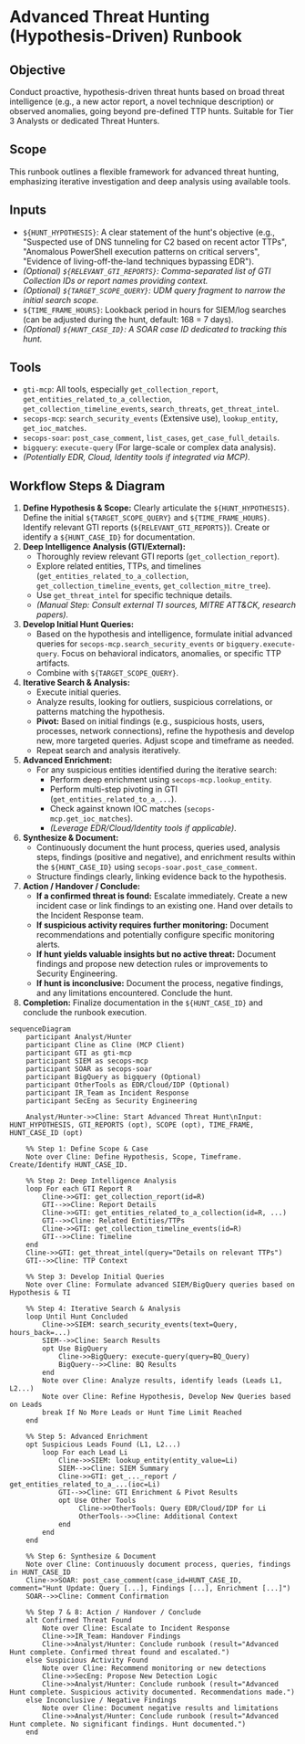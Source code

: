 # Advanced Threat Hunting (Hypothesis-Driven) Runbook

## Objective

Conduct proactive, hypothesis-driven threat hunts based on broad threat intelligence (e.g., a new actor report, a novel technique description) or observed anomalies, going beyond pre-defined TTP hunts. Suitable for Tier 3 Analysts or dedicated Threat Hunters.

## Scope

This runbook outlines a flexible framework for advanced threat hunting, emphasizing iterative investigation and deep analysis using available tools.

## Inputs

*   `${HUNT_HYPOTHESIS}`: A clear statement of the hunt's objective (e.g., "Suspected use of DNS tunneling for C2 based on recent actor TTPs", "Anomalous PowerShell execution patterns on critical servers", "Evidence of living-off-the-land techniques bypassing EDR").
*   *(Optional) `${RELEVANT_GTI_REPORTS}`: Comma-separated list of GTI Collection IDs or report names providing context.*
*   *(Optional) `${TARGET_SCOPE_QUERY}`: UDM query fragment to narrow the initial search scope.*
*   `${TIME_FRAME_HOURS}`: Lookback period in hours for SIEM/log searches (can be adjusted during the hunt, default: 168 = 7 days).
*   *(Optional) `${HUNT_CASE_ID}`: A SOAR case ID dedicated to tracking this hunt.*

## Tools

*   `gti-mcp`: All tools, especially `get_collection_report`, `get_entities_related_to_a_collection`, `get_collection_timeline_events`, `search_threats`, `get_threat_intel`.
*   `secops-mcp`: `search_security_events` (Extensive use), `lookup_entity`, `get_ioc_matches`.
*   `secops-soar`: `post_case_comment`, `list_cases`, `get_case_full_details`.
*   `bigquery`: `execute-query` (For large-scale or complex data analysis).
*   *(Potentially EDR, Cloud, Identity tools if integrated via MCP)*.

## Workflow Steps & Diagram

1.  **Define Hypothesis & Scope:** Clearly articulate the `${HUNT_HYPOTHESIS}`. Define the initial `${TARGET_SCOPE_QUERY}` and `${TIME_FRAME_HOURS}`. Identify relevant GTI reports (`${RELEVANT_GTI_REPORTS}`). Create or identify a `${HUNT_CASE_ID}` for documentation.
2.  **Deep Intelligence Analysis (GTI/External):**
    *   Thoroughly review relevant GTI reports (`get_collection_report`).
    *   Explore related entities, TTPs, and timelines (`get_entities_related_to_a_collection`, `get_collection_timeline_events`, `get_collection_mitre_tree`).
    *   Use `get_threat_intel` for specific technique details.
    *   *(Manual Step: Consult external TI sources, MITRE ATT&CK, research papers).*
3.  **Develop Initial Hunt Queries:**
    *   Based on the hypothesis and intelligence, formulate initial advanced queries for `secops-mcp.search_security_events` or `bigquery.execute-query`. Focus on behavioral indicators, anomalies, or specific TTP artifacts.
    *   Combine with `${TARGET_SCOPE_QUERY}`.
4.  **Iterative Search & Analysis:**
    *   Execute initial queries.
    *   Analyze results, looking for outliers, suspicious correlations, or patterns matching the hypothesis.
    *   **Pivot:** Based on initial findings (e.g., suspicious hosts, users, processes, network connections), refine the hypothesis and develop new, more targeted queries. Adjust scope and timeframe as needed.
    *   Repeat search and analysis iteratively.
5.  **Advanced Enrichment:**
    *   For any suspicious entities identified during the iterative search:
        *   Perform deep enrichment using `secops-mcp.lookup_entity`.
        *   Perform multi-step pivoting in GTI (`get_entities_related_to_a_...`).
        *   Check against known IOC matches (`secops-mcp.get_ioc_matches`).
        *   *(Leverage EDR/Cloud/Identity tools if applicable)*.
6.  **Synthesize & Document:**
    *   Continuously document the hunt process, queries used, analysis steps, findings (positive and negative), and enrichment results within the `${HUNT_CASE_ID}` using `secops-soar.post_case_comment`.
    *   Structure findings clearly, linking evidence back to the hypothesis.
7.  **Action / Handover / Conclude:**
    *   **If a confirmed threat is found:** Escalate immediately. Create a new incident case or link findings to an existing one. Hand over details to the Incident Response team.
    *   **If suspicious activity requires further monitoring:** Document recommendations and potentially configure specific monitoring alerts.
    *   **If hunt yields valuable insights but no active threat:** Document findings and propose new detection rules or improvements to Security Engineering.
    *   **If hunt is inconclusive:** Document the process, negative findings, and any limitations encountered. Conclude the hunt.
8.  **Completion:** Finalize documentation in the `${HUNT_CASE_ID}` and conclude the runbook execution.

```{mermaid}
sequenceDiagram
    participant Analyst/Hunter
    participant Cline as Cline (MCP Client)
    participant GTI as gti-mcp
    participant SIEM as secops-mcp
    participant SOAR as secops-soar
    participant BigQuery as bigquery (Optional)
    participant OtherTools as EDR/Cloud/IDP (Optional)
    participant IR_Team as Incident Response
    participant SecEng as Security Engineering

    Analyst/Hunter->>Cline: Start Advanced Threat Hunt\nInput: HUNT_HYPOTHESIS, GTI_REPORTS (opt), SCOPE (opt), TIME_FRAME, HUNT_CASE_ID (opt)

    %% Step 1: Define Scope & Case
    Note over Cline: Define Hypothesis, Scope, Timeframe. Create/Identify HUNT_CASE_ID.

    %% Step 2: Deep Intelligence Analysis
    loop For each GTI Report R
        Cline->>GTI: get_collection_report(id=R)
        GTI-->>Cline: Report Details
        Cline->>GTI: get_entities_related_to_a_collection(id=R, ...)
        GTI-->>Cline: Related Entities/TTPs
        Cline->>GTI: get_collection_timeline_events(id=R)
        GTI-->>Cline: Timeline
    end
    Cline->>GTI: get_threat_intel(query="Details on relevant TTPs")
    GTI-->>Cline: TTP Context

    %% Step 3: Develop Initial Queries
    Note over Cline: Formulate advanced SIEM/BigQuery queries based on Hypothesis & TI

    %% Step 4: Iterative Search & Analysis
    loop Until Hunt Concluded
        Cline->>SIEM: search_security_events(text=Query, hours_back=...)
        SIEM-->>Cline: Search Results
        opt Use BigQuery
            Cline->>BigQuery: execute-query(query=BQ_Query)
            BigQuery-->>Cline: BQ Results
        end
        Note over Cline: Analyze results, identify leads (Leads L1, L2...)
        Note over Cline: Refine Hypothesis, Develop New Queries based on Leads
        break If No More Leads or Hunt Time Limit Reached
    end

    %% Step 5: Advanced Enrichment
    opt Suspicious Leads Found (L1, L2...)
        loop For each Lead Li
            Cline->>SIEM: lookup_entity(entity_value=Li)
            SIEM-->>Cline: SIEM Summary
            Cline->>GTI: get_..._report / get_entities_related_to_a_...(ioc=Li)
            GTI-->>Cline: GTI Enrichment & Pivot Results
            opt Use Other Tools
                 Cline->>OtherTools: Query EDR/Cloud/IDP for Li
                 OtherTools-->>Cline: Additional Context
            end
        end
    end

    %% Step 6: Synthesize & Document
    Note over Cline: Continuously document process, queries, findings in HUNT_CASE_ID
    Cline->>SOAR: post_case_comment(case_id=HUNT_CASE_ID, comment="Hunt Update: Query [...], Findings [...], Enrichment [...]")
    SOAR-->>Cline: Comment Confirmation

    %% Step 7 & 8: Action / Handover / Conclude
    alt Confirmed Threat Found
        Note over Cline: Escalate to Incident Response
        Cline->>IR_Team: Handover Findings
        Cline->>Analyst/Hunter: Conclude runbook (result="Advanced Hunt complete. Confirmed threat found and escalated.")
    else Suspicious Activity Found
        Note over Cline: Recommend monitoring or new detections
        Cline->>SecEng: Propose New Detection Logic
        Cline->>Analyst/Hunter: Conclude runbook (result="Advanced Hunt complete. Suspicious activity documented. Recommendations made.")
    else Inconclusive / Negative Findings
        Note over Cline: Document negative results and limitations
        Cline->>Analyst/Hunter: Conclude runbook (result="Advanced Hunt complete. No significant findings. Hunt documented.")
    end
```
